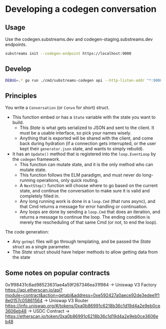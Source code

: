 # Developing a codegen conversation

## Usage

Use the codegen.substreams.dev and codegen-staging.substreams.dev endpoints.

```bash
substreams init --codegen-endpoint https://localhost:9000
```

## Develop

```bash
DEBUG=.* go run ./cmd/substreams-codegen api --http-listen-addr "*:9000"
```

## Principles

You write a `Conversation` (or `Convo` for short) struct.

- This function embed or has a `State` variable with the state you want to build.
  - This _State_ is what gets serialized to JSON and sent to the client. It must be a usable interface, so pick your names wisely.
  - Anything that is exported will be shared with the client, and come back during hydration (if a connection gets interrupted, or the user kept their `generator.json` state, and wants to simply rebuild).
- It has an `Update()` method that is registered into the `loop.EventLoop` by the `codegen` framework.
  - This function can mutate state, and it is the only method who can mutate state.
  - This function follows the ELM paradigm, and must never do long-running operations, only quick routing.
  - A `NextStep()` function will choose where to go based on the current state, and continue the conversation to make sure it is valid and completely filled in.
  - Any long running work is done in a `loop.Cmd` (that runs async), and that Cmd returns a message for error handling or continuation.
  - Any loops are done by sending a `loop.Cmd` that does an iteration, and returns a message to continue the loop. The ending condition is merely the rescheduling of that same Cmd (or not, to end the loop).

The code generation:

- Any `gotmpl` files will go through templating, and be passed the _State_ struct as a single parameter.
- The _State_ struct should have helper methods to allow getting data from the state

## Some notes on popular contracts

0x1f98431c8ad98523631ae4a59f267346ea31f984 -> Uniswap V3 Factory
https://api.etherscan.io/api?module=contract&action=getabi&address=0xe592427a0aece92de3edee1f18e0157c05861564 -> Uniswap V3 Router
https://info.uniswap.org/#/tokens/0xa0b86991c6218b36c1d19d4a2e9eb0ce3606eb48 -> USDC Contract -> https://etherscan.io/token/0xa0b86991c6218b36c1d19d4a2e9eb0ce3606eb48
